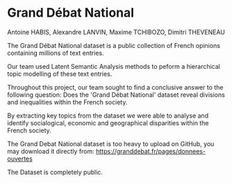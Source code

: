 # Grand Débat National

Antoine HABIS, Alexandre LANVIN, Maxime TCHIBOZO, Dimitri THEVENEAU

The Grand Débat National dataset is a public collection of French opinions containing millions of text entries. 

Our team used Latent Semantic Analysis methods to peform a hierarchical topic modelling of these text entries.


Throughout this project, our team sought to find a conclusive answer to the following question: Does the 'Grand Débat National' dataset reveal divisions and inequalities within the French society.

By extracting key topics from the dataset we were able to analyse and identify socialogical, economic and geographical disparities within the French society.

The Grand Debat National dataset is too heavy to upload on GitHub, you may download it directly from:
https://granddebat.fr/pages/donnees-ouvertes

The Dataset is completely public.
